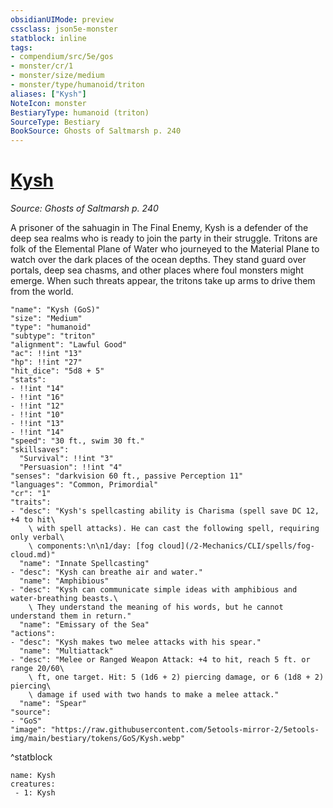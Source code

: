 ```yaml
---
obsidianUIMode: preview
cssclass: json5e-monster
statblock: inline
tags:
- compendium/src/5e/gos
- monster/cr/1
- monster/size/medium
- monster/type/humanoid/triton
aliases: ["Kysh"]
NoteIcon: monster
BestiaryType: humanoid (triton)
SourceType: Bestiary
BookSource: Ghosts of Saltmarsh p. 240
---
```

# [Kysh](2-Mechanics/CLI/bestiary/npc/kysh-gos.md)
*Source: Ghosts of Saltmarsh p. 240*  

A prisoner of the sahuagin in The Final Enemy, Kysh is a defender of the deep sea realms who is ready to join the party in their struggle. Tritons are folk of the Elemental Plane of Water who journeyed to the Material Plane to watch over the dark places of the ocean depths. They stand guard over portals, deep sea chasms, and other places where foul monsters might emerge. When such threats appear, the tritons take up arms to drive them from the world.

```statblock
"name": "Kysh (GoS)"
"size": "Medium"
"type": "humanoid"
"subtype": "triton"
"alignment": "Lawful Good"
"ac": !!int "13"
"hp": !!int "27"
"hit_dice": "5d8 + 5"
"stats":
- !!int "14"
- !!int "16"
- !!int "12"
- !!int "10"
- !!int "13"
- !!int "14"
"speed": "30 ft., swim 30 ft."
"skillsaves":
  "Survival": !!int "3"
  "Persuasion": !!int "4"
"senses": "darkvision 60 ft., passive Perception 11"
"languages": "Common, Primordial"
"cr": "1"
"traits":
- "desc": "Kysh's spellcasting ability is Charisma (spell save DC 12, +4 to hit\
    \ with spell attacks). He can cast the following spell, requiring only verbal\
    \ components:\n\n1/day: [fog cloud](/2-Mechanics/CLI/spells/fog-cloud.md)"
  "name": "Innate Spellcasting"
- "desc": "Kysh can breathe air and water."
  "name": "Amphibious"
- "desc": "Kysh can communicate simple ideas with amphibious and water-breathing beasts.\
    \ They understand the meaning of his words, but he cannot understand them in return."
  "name": "Emissary of the Sea"
"actions":
- "desc": "Kysh makes two melee attacks with his spear."
  "name": "Multiattack"
- "desc": "Melee or Ranged Weapon Attack: +4 to hit, reach 5 ft. or range 20/60\
    \ ft, one target. Hit: 5 (1d6 + 2) piercing damage, or 6 (1d8 + 2) piercing\
    \ damage if used with two hands to make a melee attack."
  "name": "Spear"
"source":
- "GoS"
"image": "https://raw.githubusercontent.com/5etools-mirror-2/5etools-img/main/bestiary/tokens/GoS/Kysh.webp"
```
^statblock

```encounter-table
name: Kysh
creatures:
 - 1: Kysh
```
